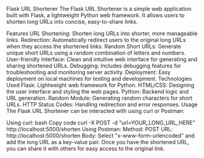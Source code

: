 Flask URL Shortener
The Flask URL Shortener is a simple web application built with Flask, a lightweight Python web framework. It allows users to shorten long URLs into concise, easy-to-share links.

Features
URL Shortening: Shorten long URLs into shorter, more manageable links.
Redirection: Automatically redirect users to the original long URLs when they access the shortened links.
Random Short URLs: Generate unique short URLs using a random combination of letters and numbers.
User-friendly Interface: Clean and intuitive web interface for generating and sharing shortened URLs.
Debugging: Includes debugging features for troubleshooting and monitoring server activity.
Deployment: Easy deployment on local machines for testing and development.
Technologies Used
Flask: Lightweight web framework for Python.
HTML/CSS: Designing the user interface and styling the web pages.
Python: Backend logic and URL generation.
Random Module: Generating random characters for short URLs.
HTTP Status Codes: Handling redirection and error responses.
Usage
The Flask URL Shortener can be interacted with using curl or Postman:

Using curl:
bash
Copy code
curl -X POST -d "url=YOUR_LONG_URL_HERE" http://localhost:5000/shorten
Using Postman:
Method: POST
URL: http://localhost:5000/shorten
Body: Select "x-www-form-urlencoded" and add the long URL as a key-value pair.
Once you have the shortened URL, you can share it with others for easy access to the original link.
